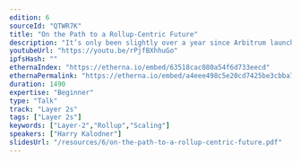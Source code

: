 ```yaml
---
edition: 6
sourceId: "QTWR7K"
title: "On the Path to a Rollup-Centric Future"
description: "It’s only been slightly over a year since Arbitrum launched as the first optimistic rollup that supported general EVM contract deployment. In that time many components have shifted, many users have migrated, and an entirely new generation of technology has shipped with Nitro. Now we look towards tackling the next set of challenges in working towards Ethereum’s rollup centric future, where using Ethereum will mean using a rollup."
youtubeUrl: "https://youtu.be/rPjfBXhhuGo"
ipfsHash: ""
ethernaIndex: "https://etherna.io/embed/63518cac080a54f6d733eecd"
ethernaPermalink: "https://etherna.io/embed/a4eee498c5e20cd7425be3cbba7f9af97f9504ecdcf97522619d7baafa67add2"
duration: 1490
expertise: "Beginner"
type: "Talk"
track: "Layer 2s"
tags: ["Layer 2s"]
keywords: ["Layer-2","Rollup","Scaling"]
speakers: ["Harry Kalodner"]
slidesUrl: "/resources/6/on-the-path-to-a-rollup-centric-future.pdf"
---
```


